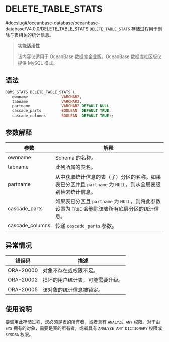 DELETE_TABLE_STATS 
=======================================
#docslug#/oceanbase-database/oceanbase-database/V4.0.0/DELETE_TABLE_STATS
`DELETE_TABLE_STATS` 存储过程用于删除与表相关的统计信息。

>**功能适用性**
>
>该内容仅适用于 OceanBase 数据库企业版。OceanBase 数据库社区版仅提供 MySQL 模式。

语法 
-----------------------

```sql
DBMS_STATS.DELETE_TABLE_STATS (
   ownname               VARCHAR2, 
   tabname               VARCHAR2, 
   partname              VARCHAR2 DEFAULT NULL,
   cascade_parts         BOOLEAN  DEFAULT TRUE, 
   cascade_columns       BOOLEAN  DEFAULT TRUE);
```



参数解释 
-------------------------



|       参数        |                               解释                               |
|-----------------|----------------------------------------------------------------|
| ownname         | Schema 的名称。                                                    |
| tabname         | 此列所属的表名。                                                       |
| partname        | 从中获取统计信息的表（子）分区的名称。如果表已分区并且 `partname` 为 `NULL`，则从全局表级别检索统计信息。 |
| cascade_parts   | 如果表已分区且 `partname` 为 `NULL`，则将此参数设置为 `TRUE` 会删除该表所有底层分区的统计信息。  |
| cascade_columns | 传递 `cascade_parts` 参数。                                         |



异常情况 
-------------------------



|    错误码    |        描述        |
|-----------|------------------|
| ORA-20000 | 对象不存在或权限不足。      |
| ORA-20002 | 损坏的用户统计表，可能需要升级。 |
| ORA-20005 | 该对象的统计信息被锁定。     |



使用说明 
-------------------------

要调用此存储过程，您必须是表的所有者，或者具有 `ANALYZE ANY` 权限。对于由 `SYS` 拥有的对象，需要是表的所有者，或者具有 `ANALYZE ANY DICTIONARY` 权限或 `SYSDBA` 权限。
